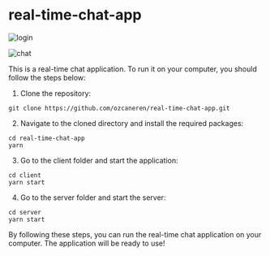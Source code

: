 # real-time-chat-app
![login](https://github.com/ozcaneren/real-time-chat-app/assets/100240225/2682528e-ae63-4036-a050-4ea5532e3ddd)

![chat](https://github.com/ozcaneren/real-time-chat-app/assets/100240225/b967bec5-ee31-430d-a897-a48530bd7e19)

This is a real-time chat application. To run it on your computer, you should follow the steps below:

1. Clone the repository:
```
git clone https://github.com/ozcaneren/real-time-chat-app.git
```

2. Navigate to the cloned directory and install the required packages:
```
cd real-time-chat-app
yarn
```

3. Go to the client folder and start the application:
```
cd client
yarn start
```

4. Go to the server folder and start the server:
```
cd server
yarn start
```

By following these steps, you can run the real-time chat application on your computer. The application will be ready to use!
